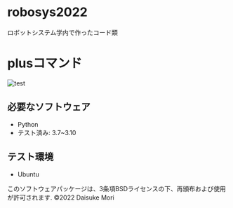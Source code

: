 # robosys2022
ロボットシステム学内で作ったコード類
# plusコマンド
![test](https://github.com/0111-daisuke/robosys2022/actions/workflows/test.yml/badge.svg)

## 必要なソフトウェア
* Python
 * テスト済み: 3.7~3.10

## テスト環境
* Ubuntu

このソフトウェアパッケージは、3条項BSDライセンスの下、再頒布および使用が許可されます.
©2022 Daisuke Mori
